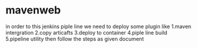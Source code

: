 # mavenweb
in order to this jenkins piple line we need to deploy some plugin like 
1.maven intergration
2.copy articafts
3.deploy to container
4.piple line build
5.pipeline utility
then follow the steps as given document
